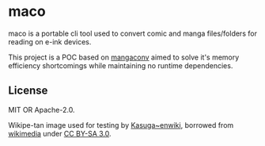 # maco

maco is a portable cli tool used to convert comic and manga files/folders for reading on e-ink devices.

This project is a POC based on [mangaconv](https://github.com/naisuuuu/mangaconv) aimed to solve it's memory efficiency
shortcomings while maintaining no runtime dependencies.

## License

MIT OR Apache-2.0.

Wikipe-tan image used for testing by
[Kasuga~enwiki](https://en.wikipedia.org/wiki/User:Kasuga~enwiki),
borrowed from
[wikimedia](https://commons.wikimedia.org/wiki/File:Wikipe-tan_at_Mother%27s_day.png)
under
[CC BY-SA 3.0](https://creativecommons.org/licenses/by-sa/3.0/deed.en).
